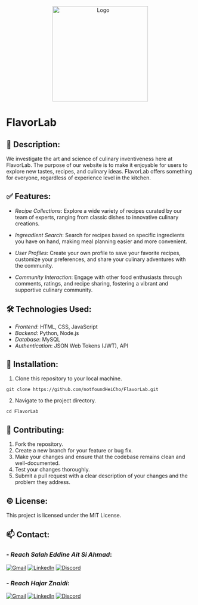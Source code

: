 <div align="center">
  <img src="https://storage.googleapis.com/openscreenshot/v%2Fz%2FC/jHArj8Czv.png" alt="Logo" width="256" height="256">
</div>



# FlavorLab

## 📝 Description:

We investigate the art and science of culinary inventiveness here at FlavorLab. The purpose of our website is to make it enjoyable for users to explore new tastes, recipes, and culinary ideas. FlavorLab offers something for everyone, regardless of experience level in the kitchen.

## ✅ Features: 

- *Recipe Collections*: 
  Explore a wide variety of recipes curated by our team of experts, ranging from classic dishes to innovative culinary creations.

- *Ingreadient Search*: 
  Search for recipes based on specific ingredients you have on hand, making meal planning easier and more convenient.

- *User Profiles*: 
  Create your own profile to save your favorite recipes, customize your preferences, and share your culinary adventures with the community.

- *Community Interaction*:
  Engage with other food enthusiasts through comments, ratings, and recipe sharing, fostering a vibrant and supportive culinary community.

## 🛠️ Technologies Used:

- *Frontend*: HTML, CSS, JavaScript
- *Backend*: Python, Node.js
- *Database*: MySQL
- *Authentication*: JSON Web Tokens (JWT), API

## 🔽 Installation:

1. Clone this repository to your local machine.

```git clone https://github.com/notfoundHeiCho/FlavorLab.git```

2. Navigate to the project directory.

```cd FlavorLab```

## 🤝 Contributing:

1. Fork the repository.
2. Create a new branch for your feature or bug fix.
3. Make your changes and ensure that the codebase remains clean and well-documented.
4. Test your changes thoroughly.
5. Submit a pull request with a clear description of your changes and the problem they address.

## ©️ License:

This project is licensed under the MIT License.

## 📫 Contact:

### - *Reach Salah Eddine Ait Si Ahmad*:

[![Gmail](https://img.shields.io/badge/Gmail-D14836?style=for-the-badge&logo=gmail&logoColor=white)](mailto:salaheddine.aitsiahmad@gmail.com)
[![LinkedIn](https://img.shields.io/badge/linkedin-%230077B5.svg?style=for-the-badge&logo=linkedin&logoColor=white)](https://www.linkedin.com/in/salah-eddine-ait-si-ahmad/)
[![Discord](https://img.shields.io/badge/Discord-%235865F2.svg?style=for-the-badge&logo=discord&logoColor=white)](https://discordapp.com/users/1149717993396375605)

### - *Reach Hajar Znaidi*:

[![Gmail](https://img.shields.io/badge/Gmail-D14836?style=for-the-badge&logo=gmail&logoColor=white)](mailto:hajarznaidi04@gmail.com)
[![LinkedIn](https://img.shields.io/badge/linkedin-%230077B5.svg?style=for-the-badge&logo=linkedin&logoColor=white)](https://www.linkedin.com/in/hajar-znaidi-b2364a189/)
[![Discord](https://img.shields.io/badge/Discord-%235865F2.svg?style=for-the-badge&logo=discord&logoColor=white)](https://discordapp.com/users/1198465550658060449)
